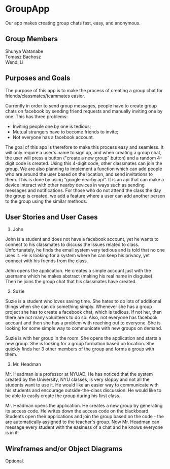 # GroupApp
Our app makes creating group chats fast, easy, and anonymous.

## Group Members
Shunya Watanabe <br/>
Tomasz Bachosz <br/>
Wendi Li

## Purposes and Goals
The purpose of this app is to make the process of creating a group chat for friends/classmates/teammates easier. 

Currently in order to send group messages, people have to create group chats on facebook by sending friend requests and manually inviting one by one. This has three problems:
* Inviting people one by one is tedious;
* Mutual strangers have to become friends to invite;
* Not everyone has a facebook account.


The goal of this app is therefore to make this process easy and seamless. It will only require a user's name to sign up, and when creating a group chat, the user will press a button ("create a new group" button) and a random 4-digit code is created. Using this 4-digit code, other classmates can join the group. We are also planning to implement a function which can add people who are around the user based on the location, and send invitations to them. This is done by using "google nearby api". It is an api that can make a device interact with other nearby devices in ways such as sending messages and notifications. For those who do not attend the class the day the group is created, we add a feature where a user can add another person to the group using the similar methods.

##  User Stories and User Cases

1.	John

John is a student and does not have a facebook account, yet he wants to connect to his classmates to discuss the issues related to class. Unfortunately, he finds the email system very tedious and is told that no one uses it. He is looking for a system where he can keep his privacy, yet connect with his friends from the class.

John opens the application. He creates a simple account just with the username which he makes abstract (making his real name in disguise). Then he joins the group chat that his classmates have created.

2. Suzie

Suzie is a student who loves saving time. She hates to do lots of additional things when she can do something simply. Whenever she has a group project she has to create a facebook chat, which is tedious. If not her, then there are not many volunteers to do so. Also, not everyone has facebook account and then she has a problem with reaching out to everyone. She is looking for some simple way to communicate with new groups on demand.

Suzie is with her group in the room. She opens the application and starts a new group. She is looking for a group formation based on location. She quickly finds her 3 other members of the group and forms a group with them.

3. Mr. Headman

Mr. Headman is a professor at NYUAD. He has noticed that the system created by the University, NYU classes, is very sloppy and not all the students want to use it. He would like an easier way to communicate with his students and encourage outside-the-class discussion. He would like to be able to easily create the group during his first class.

Mr. Headman opens the application. He creates a new group by generating its access code. He writes down the access code on the blackboard. Students open their applications and join the group based on the code - the are automatically assigned to the teacher's group. Now Mr. Headman can message every student with the easiness of a chat and he knows everyone is in it.


## Wireframes and/or Object Diagrams
Optional.
